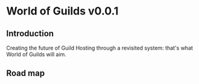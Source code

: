 World of Guilds v0.0.1
=======================

Introduction
------------
Creating the future of Guild Hosting through a revisited system: that's what World of Guilds will aim.


Road map
------------

